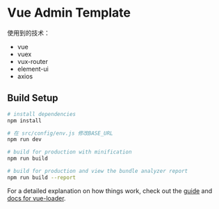 # Vue Admin Template

使用到的技术：
- vue
- vuex
- vux-router
- element-ui
- axios

## Build Setup

``` bash
# install dependencies
npm install

# 在 src/config/env.js 修改BASE_URL
npm run dev

# build for production with minification
npm run build

# build for production and view the bundle analyzer report
npm run build --report
```

For a detailed explanation on how things work, check out the [guide](http://vuejs-templates.github.io/webpack/) and [docs for vue-loader](http://vuejs.github.io/vue-loader).
